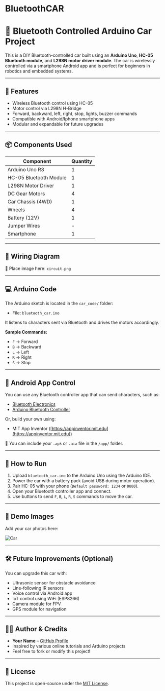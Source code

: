 # BluetoothCAR
# 🚗 Bluetooth Controlled Arduino Car Project

This is a DIY Bluetooth-controlled car built using an **Arduino Uno**, **HC-05 Bluetooth module**, and **L298N motor driver module**. The car is wirelessly controlled via a smartphone Android app and is perfect for beginners in robotics and embedded systems.

---

## 🔧 Features

- Wireless Bluetooth control using HC-05
- Motor control via L298N H-Bridge
- Forward, backward, left, right, stop, lights, buzzer commands
- Compatible with Android/Iphone smartphone apps
- Modular and expandable for future upgrades

---

## 📦 Components Used

| Component               | Quantity |
|------------------------|----------|
| Arduino Uno R3         | 1        |
| HC-05 Bluetooth Module | 1        |
| L298N Motor Driver     | 1        |
| DC Gear Motors         | 4        |
| Car Chassis (4WD)      | 1        |
| Wheels                 | 4        |
| Battery (12V)          | 1        |
| Jumper Wires           | -        |
| Smartphone             | 1        |

---

## 🔌 Wiring Diagram

📎 Place image here: `circuit.png`

---

## 💻 Arduino Code

The Arduino sketch is located in the `car_code/` folder:
- File: `bluetooth_car.ino`

It listens to characters sent via Bluetooth and drives the motors accordingly.

**Sample Commands:**
- `F` → Forward
- `B` → Backward
- `L` → Left
- `R` → Right
- `S` → Stop

---

## 📱 Android App Control

You can use any Bluetooth controller app that can send characters, such as:
- [Bluetooth Electronics](https://play.google.com/store/apps/details?id=com.keuwl.arduinobluetoothcontroller)
- [Arduino Bluetooth Controller](https://play.google.com/store/apps/details?id=braulio.calle.bluetoothRCController)

Or, build your own using:
- MIT App Inventor ([https://appinventor.mit.edu](https://appinventor.mit.edu))

📎 You can include your `.apk` or `.aia` file in the `/app/` folder.

---

## 🚀 How to Run

1. Upload `bluetooth_car.ino` to the Arduino Uno using the Arduino IDE.
2. Power the car with a battery pack (avoid USB during motor operation).
3. Pair HC-05 with your phone (`Default password: 1234` or `0000`).
4. Open your Bluetooth controller app and connect.
5. Use buttons to send `F`, `B`, `L`, `R`, `S` commands to move the car.

---

## 📸 Demo Images

Add your car photos here:



![Car](images/car_front.jpg)

---

## 🛠️ Future Improvements (Optional)

You can upgrade this car with:
- Ultrasonic sensor for obstacle avoidance
- Line-following IR sensors
- Voice control via Android app
- IoT control using WiFi (ESP8266)
- Camera module for FPV
- GPS module for navigation

---

## 👨‍💻 Author & Credits

- **Your Name** – [GitHub Profile](https://github.com/yourusername)
- Inspired by various online tutorials and Arduino projects
- Feel free to fork or modify this project!

---

## 📄 License

This project is open-source under the [MIT License](LICENSE).
